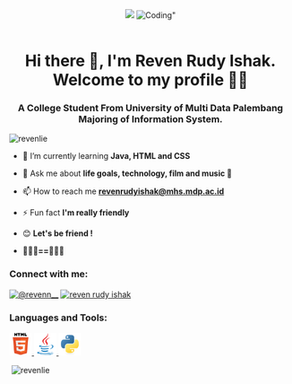 <div align="center"> 
  <img src="https://blogger.googleusercontent.com/img/b/R29vZ2xl/AVvXsEgX2Rc0ZQZqmD-2xsdCUncaDqsCPD8XRepwmw2k03VLhHzPYUV8rztRBIMrr9BgnzeiBybmmgORwn8Ydze2SUkyBqDIt8QhWvDay_aOFHpa_IQLoXwuDHiHD5d4iEfsKSSm0jmRx5zaM7Q5eegW7RCsoffxU64dZdp5iW4uInZK5GLY40AHSjOe1KWR/s1366/20230309_224825_0000.png"/>
  <img align"right" alt=Coding" width="400" src="https://blogger.googleusercontent.com/img/b/R29vZ2xl/AVvXsEgX2Rc0ZQZqmD-2xsdCUncaDqsCPD8XRepwmw2k03VLhHzPYUV8rztRBIMrr9BgnzeiBybmmgORwn8Ydze2SUkyBqDIt8QhWvDay_aOFHpa_IQLoXwuDHiHD5d4iEfsKSSm0jmRx5zaM7Q5eegW7RCsoffxU64dZdp5iW4uInZK5GLY40AHSjOe1KWR/s1366/20230309_224825_0000.png">
</div><br />

<h1 align="center">Hi there 👋, I'm Reven Rudy Ishak. Welcome to my profile ✌🏻</h1>
<h3 align="center">A College Student From University of Multi Data Palembang Majoring of Information System.</h3>

<p align="left"> <img src="https://komarev.com/ghpvc/?username=revenlie&label=Profile%20views&color=0e75b6&style=flat" alt="revenlie" /> </p>

- 🌱 I’m currently learning **Java, HTML and CSS**

- 💬 Ask me about **life goals, technology, film and music 🎼**

- 📫 How to reach me **revenrudyishak@mhs.mdp.ac.id**

- ⚡ Fun fact **I'm really friendly**

- 😊 **Let's be friend !**

- **👩🏻‍💻==👩🏻‍💻**

<h3 align="left">Connect with me:</h3>
<p align="left">
<a href="https://instagram.com/@revenn__" target="blank"><img align="center" src="https://raw.githubusercontent.com/rahuldkjain/github-profile-readme-generator/master/src/images/icons/Social/instagram.svg" alt="@revenn__" height="30" width="40" /></a>
<a href="https://www.youtube.com/c/reven rudy ishak" target="blank"><img align="center" src="https://raw.githubusercontent.com/rahuldkjain/github-profile-readme-generator/master/src/images/icons/Social/youtube.svg" alt="reven rudy ishak" height="30" width="40" /></a>
</p>

<h3 align="left">Languages and Tools:</h3>
<p align="left"> <a href="https://www.w3.org/html/" target="_blank" rel="noreferrer"> <img src="https://raw.githubusercontent.com/devicons/devicon/master/icons/html5/html5-original-wordmark.svg" alt="html5" width="40" height="40"/> </a> <a href="https://www.java.com" target="_blank" rel="noreferrer"> <img src="https://raw.githubusercontent.com/devicons/devicon/master/icons/java/java-original.svg" alt="java" width="40" height="40"/> </a> <a href="https://www.python.org" target="_blank" rel="noreferrer"> <img src="https://raw.githubusercontent.com/devicons/devicon/master/icons/python/python-original.svg" alt="python" width="40" height="40"/> </a> </p>

<p>&nbsp;<img align="center" src="https://github-readme-stats.vercel.app/api?username=revenlie&show_icons=true&locale=en" alt="revenlie" /></p>
